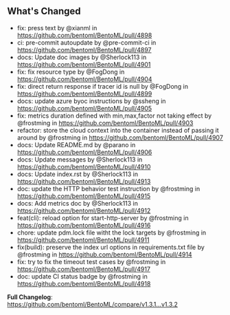 ## What's Changed
* fix: press text by @xianml in https://github.com/bentoml/BentoML/pull/4898
* ci: pre-commit autoupdate by @pre-commit-ci in https://github.com/bentoml/BentoML/pull/4897
* docs: Update doc images by @Sherlock113 in https://github.com/bentoml/BentoML/pull/4901
* fix: fix resource type by @FogDong in https://github.com/bentoml/BentoML/pull/4904
* fix: direct return response if tracer id is null by @FogDong in https://github.com/bentoml/BentoML/pull/4899
* docs: update azure byoc instructions by @ssheng in https://github.com/bentoml/BentoML/pull/4905
* fix: metrics duration defined with min,max,factor not taking effect by @frostming in https://github.com/bentoml/BentoML/pull/4903
* refactor: store the cloud context into the container instead of passing it around by @frostming in https://github.com/bentoml/BentoML/pull/4907
* docs: Update README.md by @parano in https://github.com/bentoml/BentoML/pull/4906
* docs: Update messages by @Sherlock113 in https://github.com/bentoml/BentoML/pull/4910
* docs: Update index.rst by @Sherlock113 in https://github.com/bentoml/BentoML/pull/4913
* doc: update the HTTP behavior test instruction by @frostming in https://github.com/bentoml/BentoML/pull/4915
* docs: Add metrics doc by @Sherlock113 in https://github.com/bentoml/BentoML/pull/4912
* feat(cli): reload option for start-http-server by @frostming in https://github.com/bentoml/BentoML/pull/4916
* chore: update pdm.lock file witht the lock targets by @frostming in https://github.com/bentoml/BentoML/pull/4911
* fix(build): preserve the index url options in requirements.txt file by @frostming in https://github.com/bentoml/BentoML/pull/4914
* fix: try to fix the timeout test cases by @frostming in https://github.com/bentoml/BentoML/pull/4917
* doc: update CI status badge by @frostming in https://github.com/bentoml/BentoML/pull/4918


**Full Changelog**: https://github.com/bentoml/BentoML/compare/v1.3.1...v1.3.2